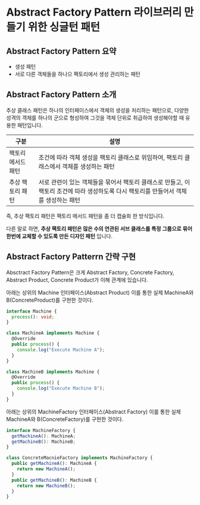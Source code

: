 # Abstract Factory Pattern 라이브러리 만들기 위한 싱글턴 패턴

## Abstract Factory Pattern 요약

- 생성 패턴
- 서로 다른 객체들을 하나으 팩토리에서 생성 관리하는 패턴

## Abstract Factory Pattern 소개

추상 클래스 패턴은 하나의 인터페이스에서 객체의 생성을 처리하는 패턴으로, 다양한 성격의 객체를 하나의 군으로 형성하여 그것을 객체 단위로 취급하여 생성해야할 때 유용한 패턴입니다.

| 구분               | 설명                                                                                                                                  |
| ------------------ | ------------------------------------------------------------------------------------------------------------------------------------- |
| 팩토리 메서드 패턴 | 조건에 따라 객체 생성을 팩토리 클래스로 위임하여, 팩토리 클래스에서 객체를 생성하는 패턴                                              |
| 추상 팩토리 패턴   | 서로 관련이 있는 객체들을 묶어서 팩토리 클래스로 만들고, 이 팩토리 조건에 따라 생성하도록 다시 팩토리를 만들어서 객체를 생성하는 패턴 |

즉, 추상 팩토리 패턴은 팩토리 메서드 패턴을 좀 더 캡슐화 한 방식입니다.

다른 말로 하면, **추상 팩토리 패턴은 많은 수의 연관된 서브 클래스를 특정 그룹으로 묶어 한번에 교체할 수 있도록 만든 디자인 패턴** 입니다.

## Abstract Factory Patterrn 간략 구현

Absctract Factory Pattern은 크게 Abstract Factory, Concrete Factory, Abstract Product, Concrete Product가 이해 관계에 있습니다.

아래는 상위의 Machine 인터페이스(Abstract Product) 이를 통한 실제 MachineA와 B(ConcreteProduct)를 구현한 것이다.

```typescript
interface Machine {
  process(): void;
}

class MachineA implements Machine {
  @Override
  public process() {
    console.log("Execute Machine A");
  }
}

class MachineB implements Machine {
  @Override
  public process() {
    console.log("Execute Machine B");
  }
}
```

아래는 상위의 MachineFactory 인터페이스(Abstract Factory) 이를 통한 실제 MachineA와 B(ConcreteFactory)를 구현한 것이다.

```typescript
interface MachineFactory {
  getMachineA(): MachineA;
  getMachineB(): MachineB;
}

class ConcreteMacnieFactory implements MachineFactory {
  public getMachineA(): MachineA {
    return new MachineA();
  }
  public getMachineB(): MachineB {
    return new MachineB();
  }
}
```
